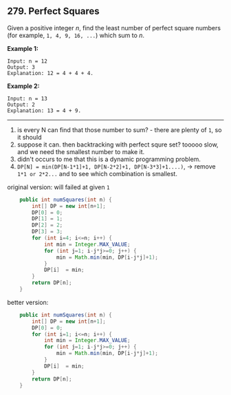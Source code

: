 ## 279. Perfect Squares

Given a positive integer *n*, find the least number of perfect square numbers (for example, `1, 4, 9, 16, ...`) which sum to *n*.

**Example 1:**

```
Input: n = 12
Output: 3 
Explanation: 12 = 4 + 4 + 4.
```

**Example 2:**

```
Input: n = 13
Output: 2
Explanation: 13 = 4 + 9.
```

---

1. is every N can find that those number to sum? - there are plenty of `1`, so it should
2. suppose it can. then backtracking with perfect squre set? tooooo slow, and we need the smallest number to make it.
3. didn't occurs to me that this is a dynamic programming problem.
4. `DP[N] = min(DP[N-1*1]+1, DP[N-2*2]+1, DP[N-3*3]+1....)`, -> remove `1*1 or 2*2...` and to see which combination is smallest.

original version: will failed at given `1`
```java
    public int numSquares(int n) {
        int[] DP = new int[n+1];
        DP[0] = 0;
        DP[1] = 1;
        DP[2] = 2;
        DP[3] = 3;
        for (int i=4; i<=n; i++) {
            int min = Integer.MAX_VALUE;
            for (int j=1; i-j*j>=0; j++) {
                min = Math.min(min, DP[i-j*j]+1);
            }
            DP[i]  = min;
        }
        return DP[n];
    }
```

better version:
```java
    public int numSquares(int n) {
        int[] DP = new int[n+1];
        DP[0] = 0;
        for (int i=1; i<=n; i++) {
            int min = Integer.MAX_VALUE;
            for (int j=1; i-j*j>=0; j++) {
                min = Math.min(min, DP[i-j*j]+1);
            }
            DP[i]  = min;
        }
        return DP[n];
    }
```
